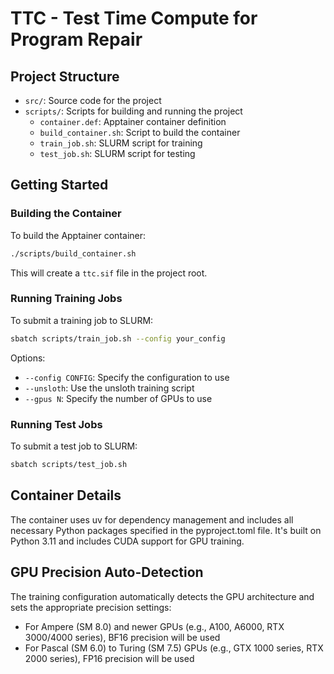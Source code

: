 # TTC - Test Time Compute for Program Repair

## Project Structure

- `src/`: Source code for the project
- `scripts/`: Scripts for building and running the project
  - `container.def`: Apptainer container definition
  - `build_container.sh`: Script to build the container
  - `train_job.sh`: SLURM script for training
  - `test_job.sh`: SLURM script for testing

## Getting Started

### Building the Container

To build the Apptainer container:

```bash
./scripts/build_container.sh
```

This will create a `ttc.sif` file in the project root.

### Running Training Jobs

To submit a training job to SLURM:

```bash
sbatch scripts/train_job.sh --config your_config
```

Options:
- `--config CONFIG`: Specify the configuration to use
- `--unsloth`: Use the unsloth training script
- `--gpus N`: Specify the number of GPUs to use

### Running Test Jobs

To submit a test job to SLURM:

```bash
sbatch scripts/test_job.sh
```

## Container Details

The container uses uv for dependency management and includes all necessary Python packages specified in the pyproject.toml file. It's built on Python 3.11 and includes CUDA support for GPU training.

## GPU Precision Auto-Detection

The training configuration automatically detects the GPU architecture and sets the appropriate precision settings:

- For Ampere (SM 8.0) and newer GPUs (e.g., A100, A6000, RTX 3000/4000 series), BF16 precision will be used
- For Pascal (SM 6.0) to Turing (SM 7.5) GPUs (e.g., GTX 1000 series, RTX 2000 series), FP16 precision will be used

